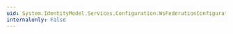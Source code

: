```yaml
---
uid: System.IdentityModel.Services.Configuration.WsFederationConfiguration.Request
internalonly: False
---
```

